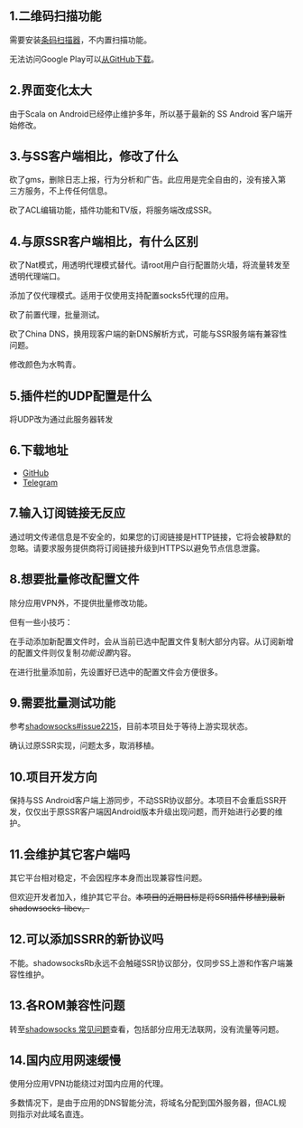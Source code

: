 ## 1.二维码扫描功能

需要安装[条码扫描器](https://play.google.com/store/apps/details?id=com.google.zxing.client.android)，不内置扫描功能。

无法访问Google Play可以[从GitHub下载](https://github.com/shadowsocksRb/zxing-android/releases/latest)。

## 2.界面变化太大

由于Scala on Android已经停止维护多年，所以基于最新的 SS Android 客户端开始修改。

## 3.与SS客户端相比，修改了什么

砍了gms，删除日志上报，行为分析和广告。此应用是完全自由的，没有接入第三方服务，不上传任何信息。

砍了ACL编辑功能，插件功能和TV版，将服务端改成SSR。

## 4.与原SSR客户端相比，有什么区别

砍了Nat模式，用透明代理模式替代。请root用户自行配置防火墙，将流量转发至透明代理端口。

添加了仅代理模式。适用于仅使用支持配置socks5代理的应用。

砍了前置代理，批量测试。

砍了China DNS，换用现客户端的新DNS解析方式，可能与SSR服务端有兼容性问题。

修改颜色为水鸭青。

## 5.插件栏的UDP配置是什么

将UDP改为通过此服务器转发

## 6.下载地址

* [GitHub](https://github.com/shadowsocksRb/shadowsocksRb-android/releases)
* [Telegram](https://t.me/ShadowsocksRb)

## 7.输入订阅链接无反应

通过明文传递信息是不安全的，如果您的订阅链接是HTTP链接，它将会被静默的忽略。请要求服务提供商将订阅链接升级到HTTPS以避免节点信息泄露。

## 8.想要批量修改配置文件

除分应用VPN外，不提供批量修改功能。

但有一些小技巧：

在手动添加新配置文件时，会从当前已选中配置文件复制大部分内容。从订阅新增的配置文件则仅复制*功能设置*内容。

在进行批量添加前，先设置好已选中的配置文件会方便很多。

## 9.需要批量测试功能

参考[shadowsocks#issue2215](https://github.com/shadowsocks/shadowsocks-android/issues/2215)，目前本项目处于等待上游实现状态。

确认过原SSR实现，问题太多，取消移植。

## 10.项目开发方向

保持与SS Android客户端上游同步，不动SSR协议部分。本项目不会重启SSR开发，仅仅出于原SSR客户端因Android版本升级出现问题，而开始进行必要的维护。

## 11.会维护其它客户端吗

其它平台相对稳定，不会因程序本身而出现兼容性问题。

但欢迎开发者加入，维护其它平台。~~本项目的近期目标是将SSR插件移植到最新shadowsocks-libev。~~

## 12.可以添加SSRR的新协议吗

不能。shadowsocksRb永远不会触碰SSR协议部分，仅同步SS上游和作客户端兼容性维护。

## 13.各ROM兼容性问题

转至[shadowsocks 常见问题](https://github.com/shadowsocks/shadowsocks-android/blob/master/.github/faq.md#why-is-my-rom-not-supported)查看，包括部分应用无法联网，没有流量等问题。

## 14.国内应用网速缓慢

使用分应用VPN功能绕过对国内应用的代理。

多数情况下，是由于应用的DNS智能分流，将域名分配到国外服务器，但ACL规则指示对此域名直连。
